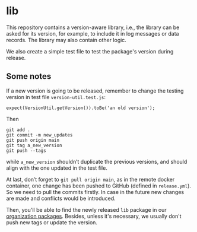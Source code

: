 # lib
This repository contains a version-aware library, i.e., the library can be asked for its version, for example, to include it in log messages or data records. The library may also contain other logic.

We also create a simple test file to test the package's version during release.

## Some notes
If a new version is going to be released, remember to change the testing version in test file ```version-util.test.js```:
```
expect(VersionUtil.getVersion()).toBe('an old version');
```

Then 
```
git add . 
git commit -m new_updates
git push origin main
git tag a_new_version 
git push --tags
```
while ```a_new_version``` shouldn’t duplicate the previous versions, and should align with the one updated in the test file. 

At last, don’t forget to ```git pull origin main```, as in the remote docker container, one change has been pushed to GitHub (defined in ```release.yml```). So we need to pull the commits firstly. In case in the future new changes are made and conflicts would be introduced.

Then, you'll be able to find the newly released ```lib``` package in our [organization packages](https://github.com/orgs/remla23-team2/packages). Besides, unless it's necessary, we usually don't push new tags or update the version.
